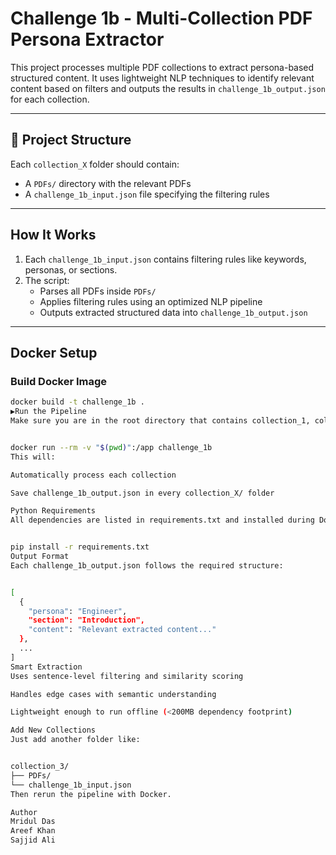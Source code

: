 # Challenge 1b - Multi-Collection PDF Persona Extractor

This project processes multiple PDF collections to extract persona-based structured content. It uses lightweight NLP techniques to identify relevant content based on filters and outputs the results in `challenge_1b_output.json` for each collection.

---

## 📁 Project Structure

Each `collection_X` folder should contain:
- A `PDFs/` directory with the relevant PDFs
- A `challenge_1b_input.json` file specifying the filtering rules

---

## How It Works

1. Each `challenge_1b_input.json` contains filtering rules like keywords, personas, or sections.
2. The script:
   - Parses all PDFs inside `PDFs/`
   - Applies filtering rules using an optimized NLP pipeline
   - Outputs extracted structured data into `challenge_1b_output.json`

---

## Docker Setup

### Build Docker Image

```bash
docker build -t challenge_1b .
▶Run the Pipeline
Make sure you are in the root directory that contains collection_1, collection_2, etc.


docker run --rm -v "$(pwd)":/app challenge_1b
This will:

Automatically process each collection

Save challenge_1b_output.json in every collection_X/ folder

Python Requirements
All dependencies are listed in requirements.txt and installed during Docker build. If running locally:


pip install -r requirements.txt
Output Format
Each challenge_1b_output.json follows the required structure:


[
  {
    "persona": "Engineer",
    "section": "Introduction",
    "content": "Relevant extracted content..."
  },
  ...
]
Smart Extraction
Uses sentence-level filtering and similarity scoring

Handles edge cases with semantic understanding

Lightweight enough to run offline (<200MB dependency footprint)

Add New Collections
Just add another folder like:


collection_3/
├── PDFs/
└── challenge_1b_input.json
Then rerun the pipeline with Docker.

Author
Mridul Das
Areef Khan
Sajjid Ali
